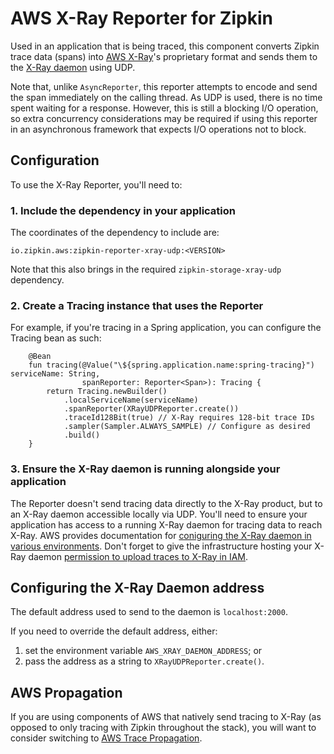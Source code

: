 # AWS X-Ray Reporter for Zipkin

Used in an application that is being traced, this component converts Zipkin 
trace data (spans) into [AWS X-Ray](https://aws.amazon.com/xray/)'s
proprietary format and sends them to the 
[X-Ray daemon](https://docs.aws.amazon.com/xray/latest/devguide/xray-daemon.html) 
using UDP.

Note that, unlike `AsyncReporter`, this reporter attempts to encode and send
the span immediately on the calling thread.
As UDP is used, there is no time spent waiting for a response. 
However, this is still a blocking I/O operation, so extra concurrency 
considerations may be required if using this reporter in an asynchronous 
framework that expects I/O operations not to block.
 
## Configuration

To use the X-Ray Reporter, you'll need to:

### 1. Include the dependency in your application

The coordinates of the dependency to include are:

`io.zipkin.aws:zipkin-reporter-xray-udp:<VERSION>`

Note that this also brings in the required `zipkin-storage-xray-udp` dependency.

### 2. Create a Tracing instance that uses the Reporter

For example, if you're tracing in a Spring application, you can configure the
Tracing bean as such:

```$java
    @Bean
    fun tracing(@Value("\${spring.application.name:spring-tracing}") serviceName: String, 
                spanReporter: Reporter<Span>): Tracing {
        return Tracing.newBuilder()
            .localServiceName(serviceName)
            .spanReporter(XRayUDPReporter.create())
            .traceId128Bit(true) // X-Ray requires 128-bit trace IDs
            .sampler(Sampler.ALWAYS_SAMPLE) // Configure as desired
            .build()
    }
```

### 3. Ensure the X-Ray daemon is running alongside your application

The Reporter doesn't send tracing data directly to the X-Ray product, 
but to an X-Ray daemon accessible locally via UDP.
You'll need to ensure your application has access to a running X-Ray daemon
for tracing data to reach X-Ray. AWS provides documentation for
[coniguring the X-Ray daemon in various environments](https://docs.aws.amazon.com/xray/latest/devguide/xray-daemon.html). 
Don't forget to give the infrastructure hosting your X-Ray daemon
[permission to upload traces to X-Ray in IAM](https://docs.aws.amazon.com/xray/latest/devguide/xray-permissions.html).

## Configuring the X-Ray Daemon address

The default address used to send to the daemon is `localhost:2000`.

If you need to override the default address, either:
1. set the environment variable `AWS_XRAY_DAEMON_ADDRESS`; or
2. pass the address as a string to `XRayUDPReporter.create()`.



## AWS Propagation

If you are using components of AWS that natively send tracing to X-Ray
(as opposed to only tracing with Zipkin throughout the stack), 
you will want to consider switching to 
[AWS Trace Propagation](https://github.com/openzipkin/zipkin-aws/tree/master/brave-propagation-aws). 